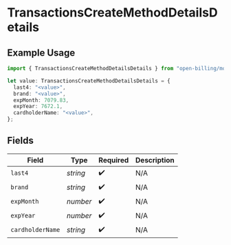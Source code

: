 # TransactionsCreateMethodDetailsDetails

## Example Usage

```typescript
import { TransactionsCreateMethodDetailsDetails } from "open-billing/models/operations";

let value: TransactionsCreateMethodDetailsDetails = {
  last4: "<value>",
  brand: "<value>",
  expMonth: 7079.83,
  expYear: 7672.1,
  cardholderName: "<value>",
};
```

## Fields

| Field              | Type               | Required           | Description        |
| ------------------ | ------------------ | ------------------ | ------------------ |
| `last4`            | *string*           | :heavy_check_mark: | N/A                |
| `brand`            | *string*           | :heavy_check_mark: | N/A                |
| `expMonth`         | *number*           | :heavy_check_mark: | N/A                |
| `expYear`          | *number*           | :heavy_check_mark: | N/A                |
| `cardholderName`   | *string*           | :heavy_check_mark: | N/A                |